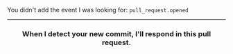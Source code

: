 You didn't add the event I was looking for: `pull_request.opened`

<hr>
<h3 align="center">When I detect your new commit, I'll respond in this pull request.</h3>
